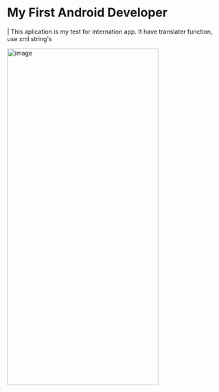 # My First Android Developer

| This aplication is my test for internation app. It have translater function, use xml string's

<img width="352" height="786" alt="image" src="https://github.com/user-attachments/assets/fb468e0f-ae7a-48b0-9be1-d653e4c0fd96" />
